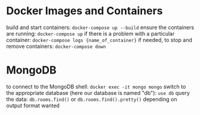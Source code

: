 # Docker Images and Containers
build and start containers:
```docker-compose up --build``` 
ensure the containers are running:
```docker-compose up```
if there is a problem with a particular container:
```docker-compose logs {name_of_container}```
if needed, to stop and remove containers:
```docker-compose down```

# MongoDB
to connect to the MongoDB shell:
```docker exec -it mongo mongo```
switch to the appropriate database (here our database is named "db"):
```use db```
query the data:
```db.rooms.find()``` or ```db.rooms.find().pretty()``` depending on output format wanted